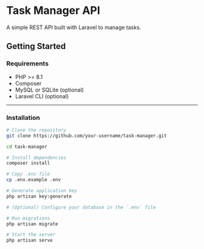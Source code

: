 # Task Manager API

A simple REST API built with Laravel to manage tasks.

## Getting Started

### Requirements

- PHP >= 8.1
- Composer
- MySQL or SQLite (optional)
- Laravel CLI (optional)

---

### Installation

```bash
# Clone the repository
git clone https://github.com/your-username/task-manager.git

cd task-manager

# Install dependencies
composer install

# Copy .env file
cp .env.example .env

# Generate application key
php artisan key:generate

# (Optional) Configure your database in the `.env` file

# Run migrations
php artisan migrate

# Start the server
php artisan serve
